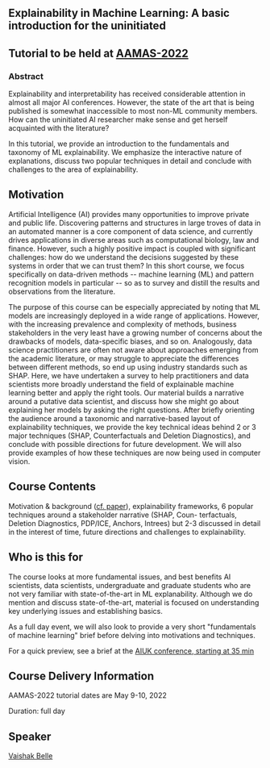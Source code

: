 
<!-- ---
layout: page  
title: XAI 
permalink: /pages/
--- -->


## Explainability in Machine Learning: A basic introduction for the uninitiated 

## Tutorial to be held at [AAMAS-2022](https://aamas2022-conference.auckland.ac.nz) 

### Abstract 

Explainability and interpretability has received considerable attention in almost all major AI conferences. However, the state of the art that is being published is somewhat inaccessible to most non-ML community members. How can the uninitiated AI researcher make sense and get herself acquainted with the literature? 

In this tutorial, we provide an introduction to the fundamentals and taxonomy of ML explainability. We emphasize the interactive nature of explanations, discuss two popular techniques in detail and conclude with challenges to the area of explainability. 

## Motivation 

Artificial Intelligence (AI) provides many opportunities to improve private and public life. Discovering patterns and structures in large troves of data in an automated manner is a core component of data science, and currently drives applications in diverse areas such as computational biology, law and finance. However, such a highly positive impact is coupled with significant challenges: how do we understand the decisions suggested by these systems in order that we can trust them? In this short course, we focus specifically on data-driven methods -- machine learning (ML) and pattern recognition models in particular -- so as to survey and distill the results and observations from the literature. 

The purpose of this course can be especially appreciated by noting that ML models are increasingly deployed in a wide range of applications. However, with the increasing prevalence and complexity of methods, business stakeholders in the very least have a growing number of concerns about the drawbacks of models, data-specific biases, and so on. Analogously, data science practitioners are often not aware about approaches emerging from the academic literature, or may struggle to appreciate the differences between different methods, so end up using industry standards such as SHAP. Here, we have undertaken a survey to help practitioners and data scientists more broadly understand the field of explainable machine learning better and apply the right tools. Our material builds a narrative around a putative data scientist, and discuss how she might go about explaining her models by asking the right questions. 
After briefly orienting the audience around a taxonomic and narrative-based layout of explainability techniques, we provide the key technical ideas behind 2 or 3 major techniques (SHAP, Counterfactuals and Deletion Diagnostics), and conclude with possible directions for future development. We will also provide examples of how these techniques are now being used in computer vision. 

## Course Contents 

Motivation & background ([cf. paper](https://www.frontiersin.org/articles/10.3389/fdata.2021.688969/full)), explainability frameworks, 6 popular techniques around a stakeholder narrative (SHAP, Coun- terfactuals, Deletion Diagnostics, PDP/ICE, Anchors, Intrees) but 2-3 discussed in detail in the interest of time, future directions and challenges to explainability.



## Who is this for

The course looks at more fundamental issues, and best benefits AI scientists, data scientists, undergraduate and graduate students who are not very familiar with state-of-the-art in ML explanability. Although we do mention and discuss state-of-the-art, material is focused on understanding key underlying issues and establishing basics. 

As a full day event, we will also look to provide a very short "fundamentals of machine learning" brief before delving into motivations and techniques.

For a quick preview, see a brief at the [AIUK conference, starting at 35 min](https://youtu.be/3ux97Vgx8Z4) 

## Course Delivery Information

AAMAS-2022 tutorial dates are May 9-10, 2022

Duration: full day


## Speaker 

[Vaishak Belle](https://vaishakbelle.com)




